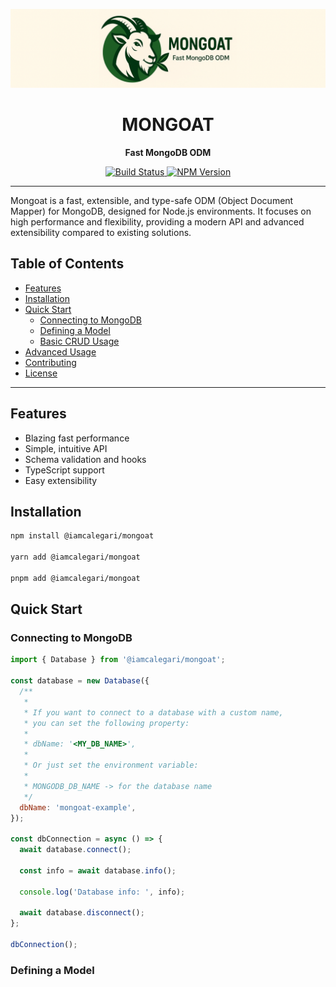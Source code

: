 <p align="center">
  <img src="https://github.com/iamcalegari/mongoat/blob/main/graphics/mongoat-cover-4_1.png" alt="Mongoat Logo" width="600"/>
</p>

<h1 align="center">MONGOAT</h1>
<p align="center"><b>Fast MongoDB ODM</b></p>

<p align="center">
  <a href="https://github.com/iamcalegari/mongoat/actions/workflows/ci.yml">
    <img src="https://github.com/iamcalegari/mongoat/actions/workflows/ci.yml/badge.svg" alt="Build Status"/>
  </a>
  <a href="https://www.npmjs.com/package/@iamcalegari/mongoat">
    <img src="https://img.shields.io/npm/v/@iamcalegari/mongoat.svg" alt="NPM Version"/>
  </a>
</p>

---

Mongoat is a fast, extensible, and type-safe ODM (Object Document Mapper) for MongoDB, designed for Node.js environments. It focuses on high performance and flexibility, providing a modern API and advanced extensibility compared to existing solutions.

## Table of Contents

- [Features](#features)
- [Installation](#installation)
- [Quick Start](#quick-start)
  - [Connecting to MongoDB](#connecting-to-mongodb)
  - [Defining a Model](#defining-a-model)
  - [Basic CRUD Usage](#basic-crud-usage)
- [Advanced Usage](#advanced-usage)
- [Contributing](#contributing)
- [License](#license)

---

## Features

- Blazing fast performance
- Simple, intuitive API
- Schema validation and hooks
- TypeScript support
- Easy extensibility

## Installation

```bash
npm install @iamcalegari/mongoat

yarn add @iamcalegari/mongoat

pnpm add @iamcalegari/mongoat
```

## Quick Start

### Connecting to MongoDB

```js
import { Database } from '@iamcalegari/mongoat';

const database = new Database({
  /**
   *
   * If you want to connect to a database with a custom name,
   * you can set the following property:
   *
   * dbName: '<MY_DB_NAME>',
   *
   * Or just set the environment variable:
   *
   * MONGODB_DB_NAME -> for the database name
   */
  dbName: 'mongoat-example',
});

const dbConnection = async () => {
  await database.connect();

  const info = await database.info();

  console.log('Database info: ', info);

  await database.disconnect();
};

dbConnection();
```

### Defining a Model
